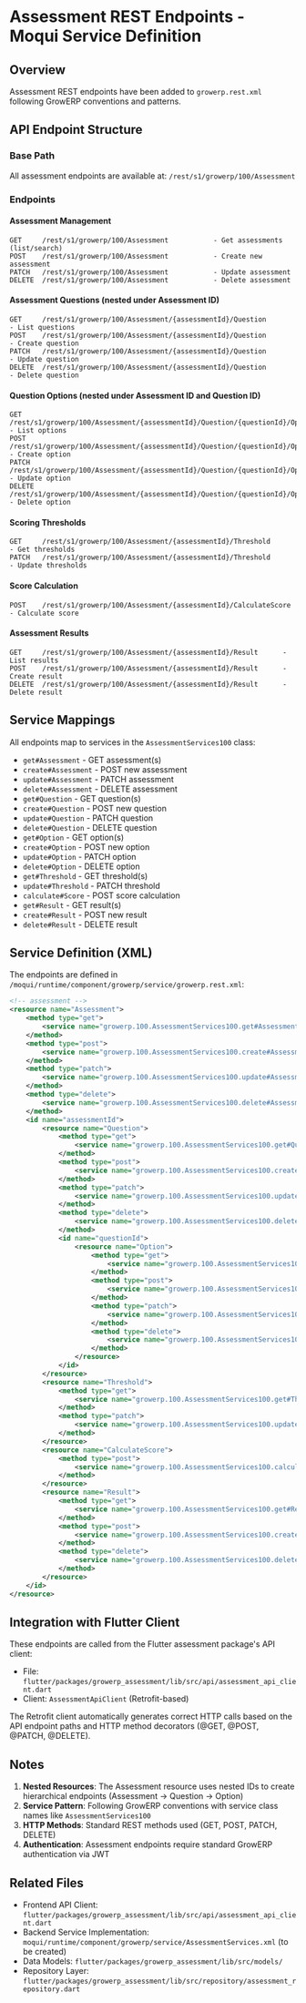 # Assessment REST Endpoints - Moqui Service Definition

## Overview
Assessment REST endpoints have been added to `growerp.rest.xml` following GrowERP conventions and patterns.

## API Endpoint Structure

### Base Path
All assessment endpoints are available at: `/rest/s1/growerp/100/Assessment`

### Endpoints

#### Assessment Management
```
GET     /rest/s1/growerp/100/Assessment           - Get assessments (list/search)
POST    /rest/s1/growerp/100/Assessment           - Create new assessment
PATCH   /rest/s1/growerp/100/Assessment           - Update assessment
DELETE  /rest/s1/growerp/100/Assessment           - Delete assessment
```

#### Assessment Questions (nested under Assessment ID)
```
GET     /rest/s1/growerp/100/Assessment/{assessmentId}/Question           - List questions
POST    /rest/s1/growerp/100/Assessment/{assessmentId}/Question           - Create question
PATCH   /rest/s1/growerp/100/Assessment/{assessmentId}/Question           - Update question
DELETE  /rest/s1/growerp/100/Assessment/{assessmentId}/Question           - Delete question
```

#### Question Options (nested under Assessment ID and Question ID)
```
GET     /rest/s1/growerp/100/Assessment/{assessmentId}/Question/{questionId}/Option      - List options
POST    /rest/s1/growerp/100/Assessment/{assessmentId}/Question/{questionId}/Option      - Create option
PATCH   /rest/s1/growerp/100/Assessment/{assessmentId}/Question/{questionId}/Option      - Update option
DELETE  /rest/s1/growerp/100/Assessment/{assessmentId}/Question/{questionId}/Option      - Delete option
```

#### Scoring Thresholds
```
GET     /rest/s1/growerp/100/Assessment/{assessmentId}/Threshold      - Get thresholds
PATCH   /rest/s1/growerp/100/Assessment/{assessmentId}/Threshold      - Update thresholds
```

#### Score Calculation
```
POST    /rest/s1/growerp/100/Assessment/{assessmentId}/CalculateScore  - Calculate score
```

#### Assessment Results
```
GET     /rest/s1/growerp/100/Assessment/{assessmentId}/Result      - List results
POST    /rest/s1/growerp/100/Assessment/{assessmentId}/Result      - Create result
DELETE  /rest/s1/growerp/100/Assessment/{assessmentId}/Result      - Delete result
```

## Service Mappings

All endpoints map to services in the `AssessmentServices100` class:

- `get#Assessment` - GET assessment(s)
- `create#Assessment` - POST new assessment
- `update#Assessment` - PATCH assessment
- `delete#Assessment` - DELETE assessment
- `get#Question` - GET question(s)
- `create#Question` - POST new question
- `update#Question` - PATCH question
- `delete#Question` - DELETE question
- `get#Option` - GET option(s)
- `create#Option` - POST new option
- `update#Option` - PATCH option
- `delete#Option` - DELETE option
- `get#Threshold` - GET threshold(s)
- `update#Threshold` - PATCH threshold
- `calculate#Score` - POST score calculation
- `get#Result` - GET result(s)
- `create#Result` - POST new result
- `delete#Result` - DELETE result

## Service Definition (XML)

The endpoints are defined in `/moqui/runtime/component/growerp/service/growerp.rest.xml`:

```xml
<!-- assessment -->
<resource name="Assessment">
    <method type="get">
        <service name="growerp.100.AssessmentServices100.get#Assessment" />
    </method>
    <method type="post">
        <service name="growerp.100.AssessmentServices100.create#Assessment" />
    </method>
    <method type="patch">
        <service name="growerp.100.AssessmentServices100.update#Assessment" />
    </method>
    <method type="delete">
        <service name="growerp.100.AssessmentServices100.delete#Assessment" />
    </method>
    <id name="assessmentId">
        <resource name="Question">
            <method type="get">
                <service name="growerp.100.AssessmentServices100.get#Question" />
            </method>
            <method type="post">
                <service name="growerp.100.AssessmentServices100.create#Question" />
            </method>
            <method type="patch">
                <service name="growerp.100.AssessmentServices100.update#Question" />
            </method>
            <method type="delete">
                <service name="growerp.100.AssessmentServices100.delete#Question" />
            </method>
            <id name="questionId">
                <resource name="Option">
                    <method type="get">
                        <service name="growerp.100.AssessmentServices100.get#Option" />
                    </method>
                    <method type="post">
                        <service name="growerp.100.AssessmentServices100.create#Option" />
                    </method>
                    <method type="patch">
                        <service name="growerp.100.AssessmentServices100.update#Option" />
                    </method>
                    <method type="delete">
                        <service name="growerp.100.AssessmentServices100.delete#Option" />
                    </method>
                </resource>
            </id>
        </resource>
        <resource name="Threshold">
            <method type="get">
                <service name="growerp.100.AssessmentServices100.get#Threshold" />
            </method>
            <method type="patch">
                <service name="growerp.100.AssessmentServices100.update#Threshold" />
            </method>
        </resource>
        <resource name="CalculateScore">
            <method type="post">
                <service name="growerp.100.AssessmentServices100.calculate#Score" />
            </method>
        </resource>
        <resource name="Result">
            <method type="get">
                <service name="growerp.100.AssessmentServices100.get#Result" />
            </method>
            <method type="post">
                <service name="growerp.100.AssessmentServices100.create#Result" />
            </method>
            <method type="delete">
                <service name="growerp.100.AssessmentServices100.delete#Result" />
            </method>
        </resource>
    </id>
</resource>
```

## Integration with Flutter Client

These endpoints are called from the Flutter assessment package's API client:
- File: `flutter/packages/growerp_assessment/lib/src/api/assessment_api_client.dart`
- Client: `AssessmentApiClient` (Retrofit-based)

The Retrofit client automatically generates correct HTTP calls based on the API endpoint paths and HTTP method decorators (@GET, @POST, @PATCH, @DELETE).

## Notes

1. **Nested Resources**: The Assessment resource uses nested IDs to create hierarchical endpoints (Assessment → Question → Option)
2. **Service Pattern**: Following GrowERP conventions with service class names like `AssessmentServices100`
3. **HTTP Methods**: Standard REST methods used (GET, POST, PATCH, DELETE)
4. **Authentication**: Assessment endpoints require standard GrowERP authentication via JWT

## Related Files

- Frontend API Client: `flutter/packages/growerp_assessment/lib/src/api/assessment_api_client.dart`
- Backend Service Implementation: `moqui/runtime/component/growerp/service/AssessmentServices.xml` (to be created)
- Data Models: `flutter/packages/growerp_assessment/lib/src/models/`
- Repository Layer: `flutter/packages/growerp_assessment/lib/src/repository/assessment_repository.dart`
